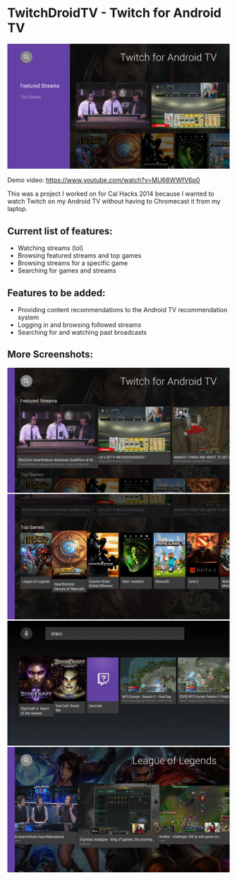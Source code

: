 TwitchDroidTV - Twitch for Android TV
=====================================

![Main Screen](mainscreen.png "Main Screen")


Demo video: https://www.youtube.com/watch?v=MU68WWfV6p0

This was a project I worked on for Cal Hacks 2014 because I wanted to watch Twitch on my Android TV without having to Chromecast it from my laptop.

Current list of features:
-------------------------
* Watching streams (lol)
* Browsing featured streams and top games
* Browsing streams for a specific game
* Searching for games and streams

Features to be added:
---------------------------
* Providing content recommendations to the Android TV recommendation system
* Logging in and browsing followed streams
* Searching for and watching past broadcasts

More Screenshots:
-----------------
![Featured Streams](featuredstreams.png "Featured Streams")
![Top Games](topgames.png "Top Games")
![Search](device-2014-10-05-103909.png "Search")
![Browsing for a specific game](specificgame.png "Browsing for a specific game")
